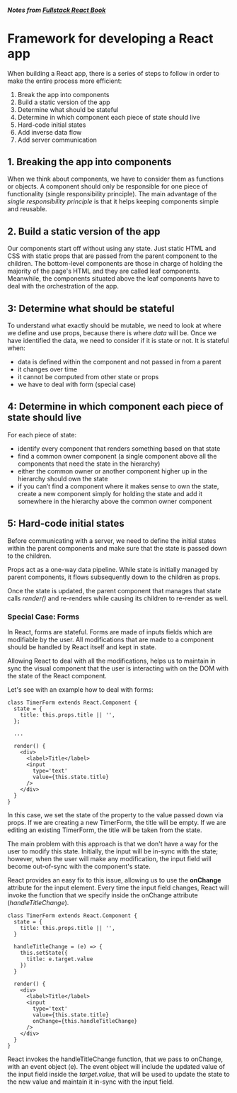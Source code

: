##### Notes from [Fullstack React Book](https://www.fullstackreact.com/)


# Framework for developing a React app

When building a React app, there is a series of steps to follow in order to make the entire process more efficient:

1. Break the app into components
2. Build a static version of the app
3. Determine what should be stateful
4. Determine in which component each piece of state should live 
5. Hard-code initial states
6. Add inverse data flow
7. Add server communication


## 1. Breaking the app into components

When we think about components, we have to consider them as functions or objects. A component should only be responsible for one piece of functionality (single responsibility principle).
The main advantage of the *single responsibility principle* is that it helps keeping components simple and reusable.


## 2. Build a static version of the app

Our components start off without using any state. 
Just static HTML and CSS with static props that are passed from the parent component to the children.
The bottom-level components are those in charge of holding the majority of the page's HTML and they are called leaf components.
Meanwhile, the components situated above the leaf components have to deal with the orchestration of the app.


## 3: Determine what should be stateful

To understand what exactly should be mutable, we need to look at where we define and use props, because there is where *data* will be.
Once we have identified the data, we need to consider if it is state or not. It is stateful when:

* data is defined within the component and not passed in from a parent
* it changes over time
* it cannot be computed from other state or props
* we have to deal with form (special case)


## 4: Determine in which component each piece of state should live

For each piece of state:

* identify every component that renders something based on that state
* find a common owner component (a single component above all the components that need the state in the hierarchy)
* either the common owner or another component higher up in the hierarchy should own the state
* if you can’t find a component where it makes sense to own the state, create a new component simply for holding the state and add it somewhere in the hierarchy above the common owner component


## 5: Hard-code initial states

Before communicating with a server, we need to define the initial states within the parent components and make sure that the state is passed down to the children.

Props act as a one-way data pipeline. While state is initially managed by parent components, it flows subsequently down to the children as props.

Once the state is updated, the parent component that manages that state calls *render()* and re-renders while causing its children to re-render as well.


### Special Case: Forms

In React, forms are stateful. Forms are made of inputs fields which are modifiable by the user.
All modifications that are made to a component should be handled by React itself and kept in state.

Allowing React to deal with all the modifications, helps us to maintain in sync the visual component that the user is interacting with on the DOM with the state of the React component.

Let's see with an example how to deal with forms:

```
class TimerForm extends React.Component {
  state = {
    title: this.props.title || '',
  };

  ...

  render() {
    <div>
      <label>Title</label>
      <input 
        type='text'
        value={this.state.title}
      />
    </div>
  }
}
```

In this case, we set the state of the property to the value passed down via props. If we are creating a new TimerForm, the title will be empty. If we are editing an existing TimerForm, the title will be taken from the state.

The main problem with this approach is that we don't have a way for the user to modify this state. Initially, the input will be in-sync with the state; however, when the user will make any modification, the input field will become out-of-sync with the component's state.

React provides an easy fix to this issue, allowing us to use the **onChange** attribute for the input element. Every time the input field changes, React will invoke the function that we specify inside the onChange attribute (*handleTitleChange*).

```
class TimerForm extends React.Component {
  state = {
    title: this.props.title || '',
  }

  handleTitleChange = (e) => {
    this.setState({
      title: e.target.value
    })
  }

  render() {
    <div>
      <label>Title</label>
      <input 
        type='text'
        value={this.state.title}
        onChange={this.handleTitleChange}
      />
    </div>
  }
}
```

React invokes the handleTitleChange function, that we pass to onChange, with an event object (e).
The event object will include the updated value of the input field inside the *target.value*, that will be used to update the state to the new value and maintain it in-sync with the input field.
